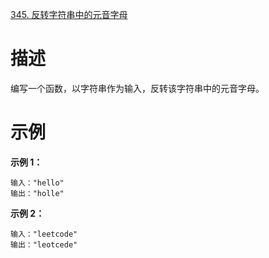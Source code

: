  [345. 反转字符串中的元音字母](https://leetcode-cn.com/problems/reverse-vowels-of-a-string/)

# 描述

编写一个函数，以字符串作为输入，反转该字符串中的元音字母。

# 示例

**示例 1：**

```
输入："hello"
输出："holle"
```

**示例 2：**

```
输入："leetcode"
输出："leotcede"
```